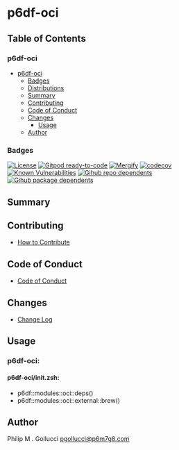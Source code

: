 # p6df-oci

## Table of Contents


### p6df-oci
- [p6df-oci](#p6df-oci)
  - [Badges](#badges)
  - [Distributions](#distributions)
  - [Summary](#summary)
  - [Contributing](#contributing)
  - [Code of Conduct](#code-of-conduct)
  - [Changes](#changes)
    - [Usage](#usage)
  - [Author](#author)

### Badges

[![License](https://img.shields.io/badge/License-Apache%202.0-yellowgreen.svg)](https://opensource.org/licenses/Apache-2.0)
[![Gitpod ready-to-code](https://img.shields.io/badge/Gitpod-ready--to--code-blue?logo=gitpod)](https://gitpod.io/#https://github.com/p6m7g8/p6df-oci)
[![Mergify](https://img.shields.io/endpoint.svg?url=https://gh.mergify.io/badges/p6m7g8/p6df-oci/&style=flat)](https://mergify.io)
[![codecov](https://codecov.io/gh/p6m7g8/p6df-oci/branch/master/graph/badge.svg?token=14Yj1fZbew)](https://codecov.io/gh/p6m7g8/p6df-oci)
[![Known Vulnerabilities](https://snyk.io/test/github/p6m7g8/p6df-oci/badge.svg?targetFile=package.json)](https://snyk.io/test/github/p6m7g8/p6df-oci?targetFile=package.json)
[![Gihub repo dependents](https://badgen.net/github/dependents-repo/p6m7g8/p6df-oci)](https://github.com/p6m7g8/p6df-oci/network/dependents?dependent_type=REPOSITORY)
[![Gihub package dependents](https://badgen.net/github/dependents-pkg/p6m7g8/p6df-oci)](https://github.com/p6m7g8/p6df-oci/network/dependents?dependent_type=PACKAGE)

## Summary

## Contributing

- [How to Contribute](CONTRIBUTING.md)

## Code of Conduct

- [Code of Conduct](https://github.com/p6m7g8/.github/blob/master/CODE_OF_CONDUCT.md)

## Changes

- [Change Log](CHANGELOG.md)

## Usage

### p6df-oci:

#### p6df-oci/init.zsh:

- p6df::modules::oci::deps()
- p6df::modules::oci::external::brew()



## Author

Philip M . Gollucci <pgollucci@p6m7g8.com>
